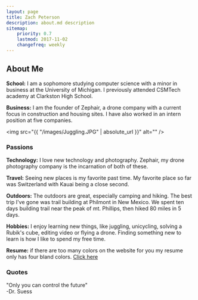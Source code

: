 ```yaml
---
layout: page
title: Zach Peterson
description: about.md description
sitemap:
    priority: 0.7
    lastmod: 2017-11-02
    changefreq: weekly
---
```

## About Me

<b>School:</b> I am a sophomore studying computer science with a minor in business at the University of Michigan. I previously attended CSMTech academy at Clarkston High School.

<b>Business:</b> I am the founder of Zephair, a drone company with a current focus in construction and housing sites. I have also worked in an intern position at five companies.

<span class="image left"><img src="{{ "/images/Juggling.JPG" | absolute_url }}" alt="" /></span>

### Passions
<b>Technology:</b> I love new technology and photography. Zephair, my drone photography company is the incarnation of both of these.

<b>Travel:</b> Seeing new places is my favorite past time. My favorite place so far was Switzerland with Kauai being a close second.

<b>Outdoors:</b> The outdoors are great, especially camping and hiking. The best trip I've gone was trail building at Philmont in New Mexico. We spent ten days building trail near the peak of mt. Phillips, then hiked 80 miles in 5 days.

<b>Hobbies:</b> I enjoy learning new things, like juggling, unicycling, solving a Rubik's cube, editing video or flying a drone. Finding something new to learn is how I like to spend my free time.

<b>Resume:</b> if there are too many colors on the website for you my resume only has four bland colors. <a href="/assets/files/resume.pdf">Click here</a>


### Quotes
<div class="box">
  "Only you can control the future"<br>
        -Dr. Suess
</div>
